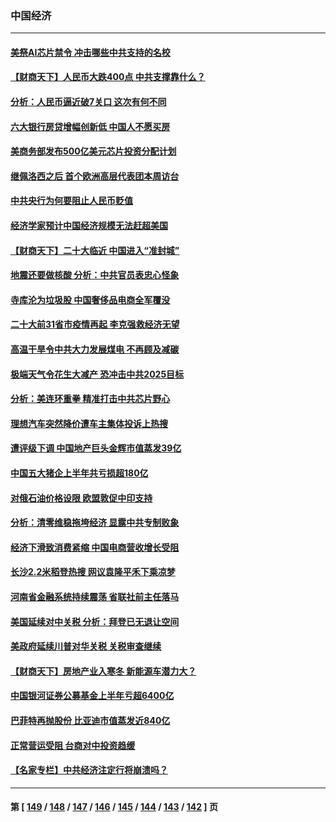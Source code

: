 ### 中国经济
---
#### [美祭AI芯片禁令 冲击哪些中共支持的名校](../../pages/ncid283/n13818784.md) 
#### [【财商天下】人民币大跌400点 中共支撑靠什么？](../../pages/ncid283/n13818750.md) 
#### [分析：人民币逼近破7关口 这次有何不同](../../pages/ncid283/n13818747.md) 
#### [六大银行房贷增幅创新低 中国人不愿买房](../../pages/ncid283/n13818529.md) 
#### [美商务部发布500亿美元芯片投资分配计划](../../pages/ncid283/n13818517.md) 
#### [继佩洛西之后 首个欧洲高层代表团本周访台](../../pages/ncid283/n13818598.md) 
#### [中共央行为何要阻止人民币贬值](../../pages/ncid283/n13818383.md) 
#### [经济学家预计中国经济规模无法赶超美国](../../pages/ncid283/n13817987.md) 
#### [【财商天下】二十大临近 中国进入“准封城”](../../pages/ncid283/n13817986.md) 
#### [地震还要做核酸 分析：中共官员表忠心怪象](../../pages/ncid283/n13817939.md) 
#### [寺库沦为垃圾股 中国奢侈品电商全军覆没](../../pages/ncid283/n13817560.md) 
#### [二十大前31省市疫情再起 李克强救经济无望](../../pages/ncid283/n13817553.md) 
#### [高温干旱令中共大力发展煤电 不再顾及减碳](../../pages/ncid283/n13817445.md) 
#### [极端天气令花生大减产 恐冲击中共2025目标](../../pages/ncid283/n13817316.md) 
#### [分析：美连环重拳 精准打击中共芯片野心](../../pages/ncid283/n13817007.md) 
#### [理想汽车突然降价遭车主集体投诉上热搜](../../pages/ncid283/n13817026.md) 
#### [遭评级下调 中国地产巨头金辉市值蒸发39亿](../../pages/ncid283/n13816985.md) 
#### [中国五大猪企上半年共亏损超180亿](../../pages/ncid283/n13816979.md) 
#### [对俄石油价格设限 欧盟敦促中印支持](../../pages/ncid283/n13816883.md) 
#### [分析：清零维稳拖垮经济 显露中共专制败象](../../pages/ncid283/n13815059.md) 
#### [经济下滑致消费紧缩 中国电商营收增长受阻](../../pages/ncid283/n13816876.md) 
#### [长沙2.2米稻登热搜 网议袁隆平禾下乘凉梦](../../pages/ncid283/n13816688.md) 
#### [河南省金融系统持续震荡 省联社前主任落马](../../pages/ncid283/n13816673.md) 
#### [美国延续对中关税 分析：拜登已无退让空间](../../pages/ncid283/n13816637.md) 
#### [美政府延续川普对华关税 关税审查继续](../../pages/ncid283/n13816548.md) 
#### [【财商天下】房地产业入寒冬 新能源车潜力大？](../../pages/ncid283/n13816362.md) 
#### [中国银河证券公募基金上半年亏超6400亿](../../pages/ncid283/n13816471.md) 
#### [巴菲特再抛股份 比亚迪市值蒸发近840亿](../../pages/ncid283/n13816429.md) 
#### [正常营运受阻 台商对中投资趋缓](../../pages/ncid283/n13816456.md) 
#### [【名家专栏】中共经济注定行将崩溃吗？](../../pages/ncid283/n13816213.md) 

---
#### 第 [ [149](./149.md) / [148](./148.md) / [147](./147.md) / [146](./146.md) / [145](./145.md) / [144](./144.md) / [143](./143.md) / [142](./142.md) ] 页
